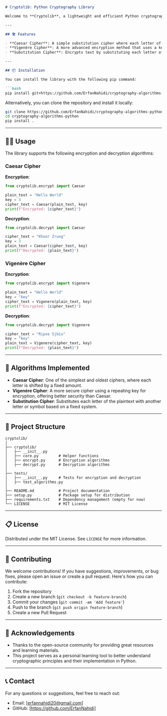 ````markdown
# Cryptolib: Python Cryptography Library

Welcome to **Cryptolib**, a lightweight and efficient Python cryptography library that implements several popular encryption and decryption algorithms. Whether you're a beginner or an expert in cryptography, **Cryptolib** is designed to make cryptography easy and accessible with minimal dependencies.

---

## 🛠️ Features

- **Caesar Cipher**: A simple substitution cipher where each letter of the plaintext is shifted by a fixed number of positions in the alphabet.
- **Vigenère Cipher**: A more advanced encryption method that uses a keyword to shift the letters of the plaintext.
- **Substitution Cipher**: Encrypts text by substituting each letter of the plaintext with another letter.

---

## 📦 Installation

You can install the library with the following pip command:

```bash
pip install git+https://github.com/ErfanNahidi/cryptography-algorithms-python.git
````

Alternatively, you can clone the repository and install it locally:

```bash
git clone https://github.com/ErfanNahidi/cryptography-algorithms-python.git
cd cryptography-algorithms-python
pip install .
```

---

## 🧑‍💻 Usage

The library supports the following encryption and decryption algorithms:

### Caesar Cipher

**Encryption**:

```python
from cryptolib.encrypt import Caesar

plain_text = "Hello World"
key = 3
cipher_text = Caesar(plain_text, key)
print(f"Encrypted: {cipher_text}")
```

**Decryption**:

```python
from cryptolib.decrypt import Caesar

cipher_text = "Khoor Zruog"
key = 3
plain_text = Caesar(cipher_text, key)
print(f"Decrypted: {plain_text}")
```

### Vigenère Cipher

**Encryption**:

```python
from cryptolib.encrypt import Vigenere

plain_text = "Hello World"
key = "key"
cipher_text = Vigenere(plain_text, key)
print(f"Encrypted: {cipher_text}")
```

**Decryption**:

```python
from cryptolib.decrypt import Vigenere

cipher_text = "Ripxe Sjbiu"
key = "key"
plain_text = Vigenere(cipher_text, key)
print(f"Decrypted: {plain_text}")
```

---

## 🔧 Algorithms Implemented

* **Caesar Cipher**: One of the simplest and oldest ciphers, where each letter is shifted by a fixed amount.
* **Vigenère Cipher**: A more secure cipher using a repeating key for encryption, offering better security than Caesar.
* **Substitution Cipher**: Substitutes each letter of the plaintext with another letter or symbol based on a fixed system.

---

## 📂 Project Structure

```plaintext
cryptolib/
│
├── cryptolib/
│   ├── __init__.py
│   ├── core.py         # Helper functions
│   ├── encrypt.py      # Encryption algorithms
│   ├── decrypt.py      # Decryption algorithms
│
├── tests/
│   ├── __init__.py     # Tests for encryption and decryption
│   ├── test_algorithms.py
│
├── README.md           # Project documentation
├── setup.py            # Package setup for distribution
├── requirements.txt    # Dependency management (empty for now)
└── LICENSE             # MIT License
```

---

## 📋 License

Distributed under the MIT License. See `LICENSE` for more information.

---

## 🚀 Contributing

We welcome contributions! If you have suggestions, improvements, or bug fixes, please open an issue or create a pull request. Here's how you can contribute:

1. Fork the repository
2. Create a new branch (`git checkout -b feature-branch`)
3. Commit your changes (`git commit -am 'Add feature'`)
4. Push to the branch (`git push origin feature-branch`)
5. Create a new Pull Request

---

## 🤝 Acknowledgements

* Thanks to the open-source community for providing great resources and learning materials.
* This project serves as a personal learning tool to better understand cryptographic principles and their implementation in Python.

---

## 📞 Contact

For any questions or suggestions, feel free to reach out:

* Email: [erfannahidi20@gmail.com]
* GitHub: [https://github.com/ErfanNahidi]

```